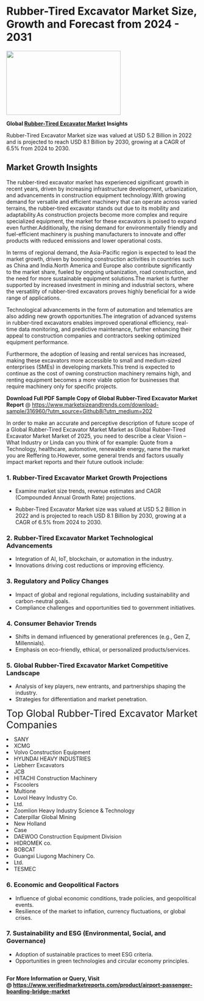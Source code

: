<H1>Rubber-Tired Excavator Market Size, Growth and Forecast from 2024 - 2031</H1><img class="aligncenter size-medium wp-image-584254" src="https://thirdeyenews.in/wp-content/uploads/2024/09/Global-Market-Research-300x168.jpeg" alt="" width="300" height="168" /><p><strong>Global&nbsp;<a href="https://www.marketsizeandtrends.com/download-sample/316960/?utm_source=Github8j?utm_medium=202">Rubber-Tired Excavator Market</a> Insights</strong></p><p>Rubber-Tired Excavator Market size was valued at USD 5.2 Billion in 2022 and is projected to reach USD 8.1 Billion by 2030, growing at a CAGR of 6.5% from 2024 to 2030.</p><p><h2>Market Growth Insights</h2> <p>The rubber-tired excavator market has experienced significant growth in recent years, driven by increasing infrastructure development, urbanization, and advancements in construction equipment technology.With growing demand for versatile and efficient machinery that can operate across varied terrains, the rubber-tired excavator stands out due to its mobility and adaptability.As construction projects become more complex and require specialized equipment, the market for these excavators is poised to expand even further.Additionally, the rising demand for environmentally friendly and fuel-efficient machinery is pushing manufacturers to innovate and offer products with reduced emissions and lower operational costs.</p> <p>In terms of regional demand, the Asia-Pacific region is expected to lead the market growth, driven by booming construction activities in countries such as China and India.North America and Europe also contribute significantly to the market share, fueled by ongoing urbanization, road construction, and the need for more sustainable equipment solutions.The market is further supported by increased investment in mining and industrial sectors, where the versatility of rubber-tired excavators proves highly beneficial for a wide range of applications.</p> <p>Technological advancements in the form of automation and telematics are also adding new growth opportunities.The integration of advanced systems in rubber-tired excavators enables improved operational efficiency, real-time data monitoring, and predictive maintenance, further enhancing their appeal to construction companies and contractors seeking optimized equipment performance.</p> <p>Furthermore, the adoption of leasing and rental services has increased, making these excavators more accessible to small and medium-sized enterprises (SMEs) in developing markets.This trend is expected to continue as the cost of owning construction machinery remains high, and renting equipment becomes a more viable option for businesses that require machinery only for specific projects.</p> <p><span class=""><strong>Download Full PDF Sample Copy of Global Rubber-Tired Excavator Market Report</strong> @ <a href="https://www.marketsizeandtrends.com/download-sample/316960/?utm_source=Github8j?utm_medium=202" target="_blank">https://www.marketsizeandtrends.com/download-sample/316960/?utm_source=Github8j?utm_medium=202</a></span></p><p>In order to make an accurate and perceptive description of future scope of a Global&nbsp;Rubber-Tired Excavator Market Market as Global&nbsp;Rubber-Tired Excavator Market Market of 2025, you need to describe a clear Vision &ndash; What Industry or Linda can you think of for example: Quote from a Technology, healthcare, automotive, renewable energy, name the market you are Reffering to.However, some general trends and factors usually impact market reports and their future outlook include:</p><h3>1.&nbsp;<strong>Rubber-Tired Excavator Market Growth Projections</strong></h3><ul><li>Examine market size trends, revenue estimates and CAGR (Compounded Annual Growth Rate) projections.</li><li><p>Rubber-Tired Excavator Market size was valued at USD 5.2 Billion in 2022 and is projected to reach USD 8.1 Billion by 2030, growing at a CAGR of 6.5% from 2024 to 2030.</p></li></ul><h3>2.&nbsp;<strong>Rubber-Tired Excavator Market Technological Advancements</strong></h3><ul><li>Integration of AI, IoT, blockchain, or automation in the industry.</li><li>Innovations driving cost reductions or improving efficiency.</li></ul><h3>3.&nbsp;<strong>Regulatory and Policy Changes</strong></h3><ul><li>Impact of global and regional regulations, including sustainability and carbon-neutral goals.</li><li>Compliance challenges and opportunities tied to government initiatives.</li></ul><h3>4.&nbsp;<strong>Consumer Behavior Trends</strong></h3><ul><li>Shifts in demand influenced by generational preferences (e.g., Gen Z, Millennials).</li><li>Emphasis on eco-friendly, ethical, or personalized products/services.</li></ul><h3>5.&nbsp;<strong>Global Rubber-Tired Excavator Market Competitive Landscape</strong></h3><ul><li>Analysis of key players, new entrants, and partnerships shaping the industry.</li><li>Strategies for differentiation and market penetration.</li></ul><p data-pm-slice="1 1 []"><span style="color: inherit; font-family: inherit; font-size: 25px;">Top Global Rubber-Tired Excavator Market Companies</span></p><div class="" data-test-id=""><p><li>SANY</li><li> XCMG</li><li> Volvo Construction Equipment</li><li> HYUNDAI HEAVY INDUSTRIES</li><li> Liebherr Excavators</li><li> JCB</li><li> HITACHI Construction Machinery</li><li> Fscoolers</li><li> Multione</li><li> Lovol Heavy Industry Co.</li><li> Ltd.</li><li> Zoomlion Heavy Industry Science & Technology</li><li> Caterpillar Global Mining</li><li> New Holland</li><li> Case</li><li> DAEWOO Construction Equipment Division</li><li> HIDROMEK co.</li><li> BOBCAT</li><li> Guangxi Liugong Machinery Co.</li><li> Ltd.</li><li> TESMEC</li></p></div><h3>6.&nbsp;<strong>Economic and Geopolitical Factors</strong></h3><ul><li>Influence of global economic conditions, trade policies, and geopolitical events.</li><li>Resilience of the market to inflation, currency fluctuations, or global crises.</li></ul><h3>7.&nbsp;<strong>Sustainability and ESG (Environmental, Social, and Governance)</strong></h3><ul><li>Adoption of sustainable practices to meet ESG criteria.</li><li>Opportunities in green technologies and circular economy principles.</li></ul><h2><strong style="font-size: 14px;">For More Information or Query, Visit @&nbsp;</strong><a style="background-color: #ffffff; font-size: 14px;" href="https://www.marketsizeandtrends.com/report/rubber-tired-excavator-market/" target="_blank">https://www.verifiedmarketreports.com/product/airport-passenger-boarding-bridge-market</a></h2>